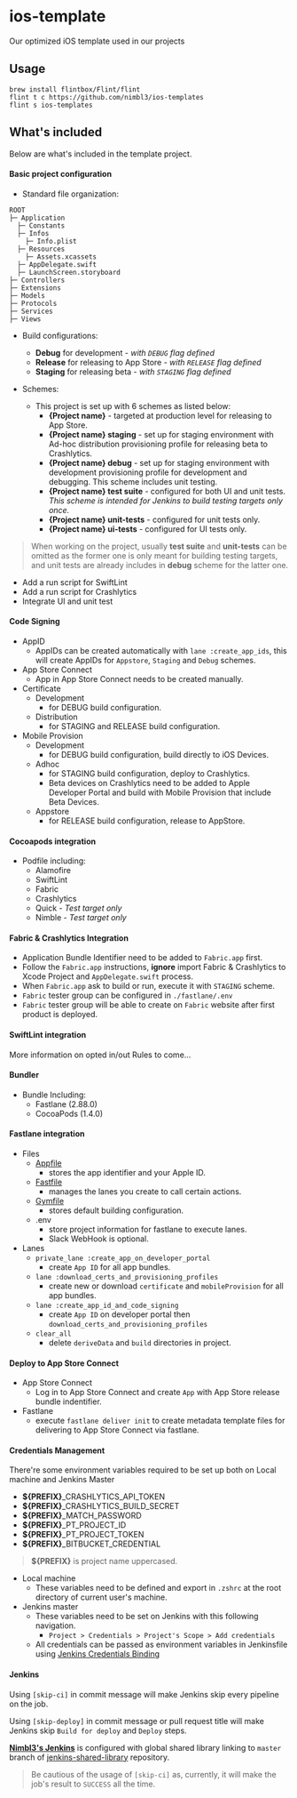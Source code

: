# ios-template
Our optimized iOS template used in our projects

## Usage

```
brew install flintbox/Flint/flint
flint t c https://github.com/nimbl3/ios-templates
flint s ios-templates
```

## What's included

Below are what's included in the template project.

#### Basic project configuration
  - Standard file organization:
```
ROOT
├─ Application
  ├─ Constants
  ├─ Infos
    ├─ Info.plist
  ├─ Resources
    ├─ Assets.xcassets
  ├─ AppDelegate.swift
  ├─ LaunchScreen.storyboard
├─ Controllers
├─ Extensions
├─ Models
├─ Protocols
├─ Services
├─ Views
```
  - Build configurations:
    - **Debug** for development - _with `DEBUG` flag defined_
    - **Release** for releasing to App Store - _with `RELEASE` flag defined_
    - **Staging** for releasing beta - _with `STAGING` flag defined_

  - Schemes:
    - This project is set up with 6 schemes as listed below:
      - **{Project name}** - targeted at production level for releasing to App Store.
      - **{Project name} staging** - set up for staging environment with Ad-hoc distribution provisioning profile for releasing beta to Crashlytics.
      - **{Project name} debug** - set up for staging environment with development
      provisioning profile for development and debugging. This scheme includes unit testing.
      - **{Project name} test suite** - configured for both UI and unit tests. *This scheme is intended for Jenkins to build testing targets only once.*
      - **{Project name} unit-tests** - configured for unit tests only.
      - **{Project name} ui-tests** - configured for UI tests only.

> When working on the project, usually **test suite** and **unit-tests** can be omitted as the former one is only meant for building testing targets, and unit tests are already includes in **debug** scheme for the latter one.

  - Add a run script for SwiftLint
  - Add a run script for Crashlytics
  - Integrate UI and unit test

#### Code Signing
  - AppID
    - AppIDs can be created automatically with `lane :create_app_ids`, this will create AppIDs for `Appstore`, `Staging` and `Debug` schemes.
  - App Store Connect 
    - App in App Store Connect needs to be created manually. 
  - Certificate
    - Development
      - for DEBUG build configuration.
    - Distribution
      - for STAGING and RELEASE build configuration.
  - Mobile Provision
    - Development
      - for DEBUG build configuration, build directly to iOS Devices.
    - Adhoc
      - for STAGING build configuration, deploy to Crashlytics.
      - Beta devices on Crashlytics need to be added to Apple Developer Portal and build with Mobile Provision that include Beta Devices.
    - Appstore
      - for RELEASE build configuration, release to AppStore.

#### Cocoapods integration
  - Podfile including:
    - Alamofire
    - SwiftLint
    - Fabric
    - Crashlytics
    - Quick _- Test target only_
    - Nimble _- Test target only_

#### Fabric & Crashlytics Integration
  - Application Bundle Identifier need to be added to `Fabric.app` first.
  - Follow the `Fabric.app` instructions, **ignore** import Fabric & Crashlytics to Xcode Project and `AppDelegate.swift` process.
  - When `Fabric.app` ask to build or run, execute it with `STAGING` scheme.
  - `Fabric` tester group can be configured in `./fastlane/.env`
  - `Fabric` tester group will be able to create on `Fabric` website after first product is deployed.  

#### SwiftLint integration
More information on opted in/out Rules to come...

#### Bundler
 - Bundle Including: 
   - Fastlane (2.88.0)
   - CocoaPods (1.4.0)
  
#### Fastlane integration
 - Files
    - [Appfile](https://docs.fastlane.tools/advanced/#appfile)
      -  stores the app identifier and your Apple ID.
    - [Fastfile](https://docs.fastlane.tools/advanced/#fastfile)
      -  manages the lanes you create to call certain actions.
    - [Gymfile](https://docs.fastlane.tools/actions/gym/#gymfile)
      - stores default building configuration. 
    - .env 
      - store project information for fastlane to execute lanes.
      - Slack WebHook is optional. 
  - Lanes
    - `private_lane :create_app_on_developer_portal`
      - create `App ID` for all app bundles.
    - `lane :download_certs_and_provisioning_profiles`
      - create new or download `certificate` and `mobileProvision` for all app bundles.
    - `lane :create_app_id_and_code_signing`
      - create `App ID` on developer portal then `download_certs_and_provisioning_profiles`
    - `clear_all`
      - delete `deriveData` and `build` directories in project. 

#### Deploy to App Store Connect
  - App Store Connect
    - Log in to App Store Connect and create `App` with App Store release bundle indentifier. 
  - Fastlane
    - execute `fastlane deliver init` to create metadata template files for delivering to App Store Connect via fastlane.
    
#### Credentials Management 
 There're some environment variables required to be set up both on Local machine and Jenkins Master
  - **${PREFIX}**_CRASHLYTICS_API_TOKEN
  - **${PREFIX}**_CRASHLYTICS_BUILD_SECRET
  - **${PREFIX}**_MATCH_PASSWORD
  - **${PREFIX}**_PT_PROJECT_ID
  - **${PREFIX}**_PT_PROJECT_TOKEN
  - **${PREFIX}**_BITBUCKET_CREDENTIAL
  > **${PREFIX}** is project name uppercased.  

- Local machine
  - These variables need to be defined and export in `.zshrc` at the root directory of current user's machine.
- Jenkins master 
  - These variables need to be set on Jenkins with this following navigation. 
    - `Project > Credentials > Project's Scope > Add credentials`
  - All credentials can be passed as environment variables in Jenkinsfile using [Jenkins Credentials Binding](https://jenkins.io/doc/pipeline/steps/credentials-binding/)
#### **Jenkins**

Using `[skip-ci]` in commit message will make Jenkins skip every pipeline on the job.

Using `[skip-deploy]` in commit message or pull request title will make Jenkins skip `Build for deploy` and `Deploy` steps. 

**[Nimbl3's Jenkins](http://jenkins.nimbl3.com)** is configured with global shared library linking to `master` branch of [jenkins-shared-library](https://github.com/nimbl3/jenkins-pipeline-shared) repository.

> Be cautious of the usage of `[skip-ci]` as, currently, it will make the job's result to `SUCCESS` all the time.
